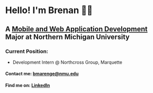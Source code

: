 # Hello! I'm Brenan 👨‍💻
## A [Mobile and Web Application Development](https://nmu.edu/bulletin/mobile-and-web-app-development-7) Major at Northern Michigan University 
### Current Position: 
* Development Intern @ Northcross Group, Marquette

#### Contact me: bmarenge@nmu.edu 
#### Find me on: [LinkedIn](https://www.linkedin.com/in/brenanmarenger/)


